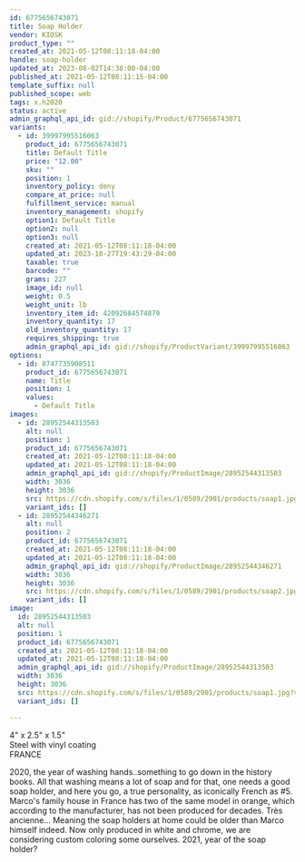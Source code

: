 ```yaml
---
id: 6775656743071
title: Soap Holder
vendor: KIOSK
product_type: ""
created_at: 2021-05-12T08:11:18-04:00
handle: soap-holder
updated_at: 2023-08-02T14:38:00-04:00
published_at: 2021-05-12T08:11:15-04:00
template_suffix: null
published_scope: web
tags: x.h2020
status: active
admin_graphql_api_id: gid://shopify/Product/6775656743071
variants:
  - id: 39997995516063
    product_id: 6775656743071
    title: Default Title
    price: "12.00"
    sku: ""
    position: 1
    inventory_policy: deny
    compare_at_price: null
    fulfillment_service: manual
    inventory_management: shopify
    option1: Default Title
    option2: null
    option3: null
    created_at: 2021-05-12T08:11:18-04:00
    updated_at: 2023-10-27T19:43:29-04:00
    taxable: true
    barcode: ""
    grams: 227
    image_id: null
    weight: 0.5
    weight_unit: lb
    inventory_item_id: 42092684574879
    inventory_quantity: 17
    old_inventory_quantity: 17
    requires_shipping: true
    admin_graphql_api_id: gid://shopify/ProductVariant/39997995516063
options:
  - id: 8747735908511
    product_id: 6775656743071
    name: Title
    position: 1
    values:
      - Default Title
images:
  - id: 28952544313503
    alt: null
    position: 1
    product_id: 6775656743071
    created_at: 2021-05-12T08:11:18-04:00
    updated_at: 2021-05-12T08:11:18-04:00
    admin_graphql_api_id: gid://shopify/ProductImage/28952544313503
    width: 3036
    height: 3036
    src: https://cdn.shopify.com/s/files/1/0589/2901/products/soap1.jpg?v=1620821478
    variant_ids: []
  - id: 28952544346271
    alt: null
    position: 2
    product_id: 6775656743071
    created_at: 2021-05-12T08:11:18-04:00
    updated_at: 2021-05-12T08:11:18-04:00
    admin_graphql_api_id: gid://shopify/ProductImage/28952544346271
    width: 3036
    height: 3036
    src: https://cdn.shopify.com/s/files/1/0589/2901/products/soap2.jpg?v=1620821478
    variant_ids: []
image:
  id: 28952544313503
  alt: null
  position: 1
  product_id: 6775656743071
  created_at: 2021-05-12T08:11:18-04:00
  updated_at: 2021-05-12T08:11:18-04:00
  admin_graphql_api_id: gid://shopify/ProductImage/28952544313503
  width: 3036
  height: 3036
  src: https://cdn.shopify.com/s/files/1/0589/2901/products/soap1.jpg?v=1620821478
  variant_ids: []

---
```


4" x 2.5" x 1.5"  
Steel with vinyl coating  
FRANCE

2020, the year of washing hands..something to go down in the history books. All that washing means a lot of soap and for that, one needs a good soap holder, and here you go, a true personality, as iconically French as #5. Marco's family house in France has two of the same model in orange, which according to the manufacturer, has not been produced for decades. Très ancienne... Meaning the soap holders at home could be older than Marco himself indeed. Now only produced in white and chrome, we are considering custom coloring some ourselves. 2021, year of the soap holder?